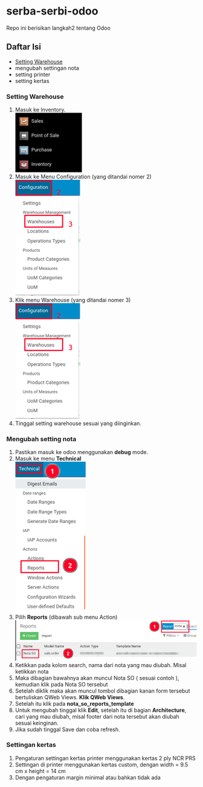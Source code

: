 # serba-serbi-odoo
Repo ini berisikan langkah2 tentang Odoo

## Daftar Isi
* [Setting Warehouse](#setting-warehouse)
* mengubah settingan nota
* setting printer
* setting kertas

### Setting Warehouse
1. Masuk ke Inventory.  
![inventory](/src/image/odoo-001.jpg)
2. Masuk ke Menu Configuration (yang ditandai nomer 2)  
![inventory](/src/image/odoo-002.png)
3. Klik menu Warehouse (yang ditandai nomer 3)  
![inventory](/src/image/odoo-002.png)
4. Tinggal setting warehouse sesuai yang diinginkan.

### Mengubah setting nota
1. Pastikan masuk ke odoo menggunakan __debug__ mode.
2. Masuk ke menu __Technical__  
![nota](/src/image/teknikal-001.png)
3. Pilih __Reports__ (dibawah sub menu Action)  
![nota](/src/image/teknikal-002.png)
4. Ketikkan pada kolom search, nama dari nota yang mau diubah. Misal ketikkan nota
5. Maka dibagian bawahnya akan muncul Nota SO ( sesuai contoh ), kemudian klik pada Nota SO tersebut
6. Setelah diklik maka akan muncul tombol dibagian kanan form tersebut bertuliskan QWeb Views. __Klik QWeb Views__.
7. Setelah itu klik pada __nota_so_reports_template__
8. Untuk mengubah tinggal klik __Edit__, setelah itu di bagian __Architecture__, cari yang mau diubah, misal footer dari nota tersebut akan diubah sesuai keinginan.
9. Jika sudah tinggal Save dan coba refresh. 

### Settingan kertas
1. Pengaturan settingan kertas printer menggunakan kertas 2 ply NCR PRS
2. Settingan di printer menggunakan kertas custom, dengan width = 9.5 cm x height = 14 cm
3. Dengan pengaturan margin minimal atau bahkan tidak ada
